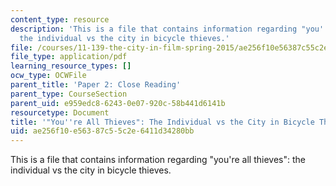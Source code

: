 ```yaml
---
content_type: resource
description: 'This is a file that contains information regarding "you''re all thieves":
  the individual vs the city in bicycle thieves.'
file: /courses/11-139-the-city-in-film-spring-2015/ae256f10e56387c55c2e6411d34280bb_MIT11_139S15_Paper2.pdf
file_type: application/pdf
learning_resource_types: []
ocw_type: OCWFile
parent_title: 'Paper 2: Close Reading'
parent_type: CourseSection
parent_uid: e959edc8-6243-0e07-920c-58b441d6141b
resourcetype: Document
title: '"You''re All Thieves": The Individual vs the City in Bicycle Thieves'
uid: ae256f10-e563-87c5-5c2e-6411d34280bb
---
```

This is a file that contains information regarding "you're all thieves": the individual vs the city in bicycle thieves.

